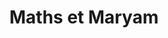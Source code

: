 ---
title: Maths et Maryam
widget: hero
weight: 10

content:
	text: <br> **Maths et Maryam** place l'entraide et le sens au coeur de ses valeurs. L'intention est d'**agir durablement** en faveur d'une **éducation de qualité pour tous**, de permettre aux jeunes d'apprendre et d'enseigner, de transmettre des valeurs pour bien vivre ensemble, coopérer, faire vivre la solidarité, l'éducation par le sport, la culture, les loisirs, l'entrepreneuriat, l'artisanat, l'environnement. Le programme vise à accompagner des étudiants en petit groupe, et les rendre autonomes dans leurs apprentissages grâce à l'expérience du tutorat, enseigner pour apprendre. Le programme rend hommage à Maryam Mirzakhani, mathématicienne iranienne, médaille fields 2014 et professeure à Stanford.
---